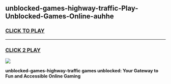 
## unblocked-games-highway-traffic-Play-Unblocked-Games-Online-auhhe
<h3>
<a href="https://premium76.site?title=unblocked-games-highway-traffic&ref=25A">CLICK TO PLAY</a></h3>
<hr>

<h3>
<a href="https://premium76.site?title=unblocked-games-highway-traffic&ref=25A">CLICK 2 PLAY</a>
  
</h3>

<a href="https://premium76.site?title=unblocked-games-highway-traffic&ref=25A"><img src="https://clearcache.store/games.png"></a>


**unblocked-games-highway-traffic games unblocked: Your Gateway to Fun and Accessible Online Gaming**
